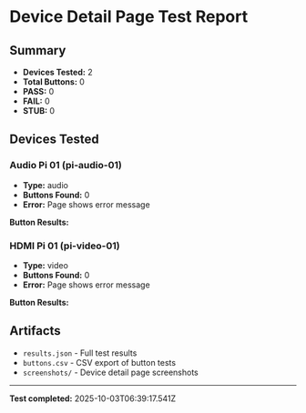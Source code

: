# Device Detail Page Test Report

## Summary
- **Devices Tested:** 2
- **Total Buttons:** 0
- **PASS:** 0
- **FAIL:** 0
- **STUB:** 0

## Devices Tested

### Audio Pi 01 (pi-audio-01)
- **Type:** audio
- **Buttons Found:** 0
- **Error:** Page shows error message

**Button Results:**


### HDMI Pi 01 (pi-video-01)
- **Type:** video
- **Buttons Found:** 0
- **Error:** Page shows error message

**Button Results:**



## Artifacts
- `results.json` - Full test results
- `buttons.csv` - CSV export of button tests
- `screenshots/` - Device detail page screenshots

---
**Test completed:** 2025-10-03T06:39:17.541Z

